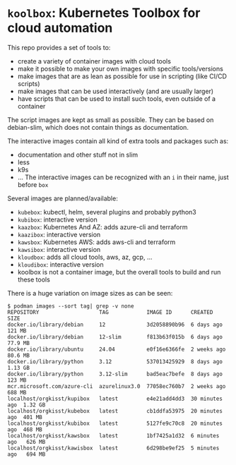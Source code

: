 # `koolbox`: Kubernetes Toolbox for cloud automation
This repo provides a set of tools to:
- create a variety of container images with cloud tools
- make it possible to make your own images with specific tools/versions
- make images that are as lean as possible for use in scripting (like CI/CD scripts)
- make images that can be used interactively (and are usually larger)
- have scripts that can be used to install such tools, even outside of a container

The script images are kept as small as possible.
They can be based on debian-slim, which does not contain things as documentation.

The interactive images contain all kind of extra tools and packages such as:
- documentation and other stuff not in slim
- less
- k9s
- ...
The interactive images can be recognized with an `i` in their name, just before `box`

Several images are planned/available:
- `kubebox`: kubectl, helm, several plugins and probably python3
- `kubibox`: interactive version
- `kaazbox`: Kubernetes And AZ: adds azure-cli and terraform
- `kaazibox`: interactive version
- `kawsbox`: Kubernetes AWS: adds aws-cli and terraform
- `kawsibox`: interactive version
- `kloudbox`: adds all cloud tools, aws, az, gcp, ...
- `kloudibox`: interactive version
- koolbox is not a container image, but the overall tools to build and run these tools


There is a huge variation on image sizes as can be seen:
```
$ podman images --sort tag| grep -v none
REPOSITORY                   TAG            IMAGE ID      CREATED         SIZE
docker.io/library/debian     12             3d2058890b96  6 days ago      121 MB
docker.io/library/debian     12-slim        f813b63f015b  6 days ago      77.9 MB
docker.io/library/ubuntu     24.04          e0f16e6366fe  2 weeks ago     80.6 MB
docker.io/library/python     3.12           537013425929  8 days ago      1.13 GB
docker.io/library/python     3.12-slim      bad5eac7befe  8 days ago      123 MB
mcr.microsoft.com/azure-cli  azurelinux3.0  77058ec760b7  2 weeks ago     688 MB
localhost/orgkisst/kupibox   latest         e4e21add4dd3  30 minutes ago  1.32 GB
localhost/orgkisst/kubebox   latest         cb1ddfa53975  20 minutes ago  401 MB
localhost/orgkisst/kubibox   latest         5127fe9c70c8  20 minutes ago  468 MB
localhost/orgkisst/kawsbox   latest         1bf7425a1d32  6 minutes ago   626 MB
localhost/orgkisst/kawisbox  latest         6d298be9ef25  5 minutes ago   694 MB
```
